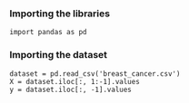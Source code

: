 ### Importing the libraries
```
import pandas as pd
```

### Importing the dataset
```
dataset = pd.read_csv('breast_cancer.csv')
X = dataset.iloc[:, 1:-1].values
y = dataset.iloc[:, -1].values
```

